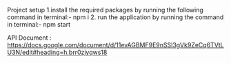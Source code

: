 Project setup
1.install the required packages by running the following command in terminal:- npm i
2. run the application by running the command in terminal:- npm start

API Document : https://docs.google.com/document/d/11evAGBMF9E9nSSl3gVk9ZeCq6TVtLU3N/edit#heading=h.brr0zjyqws18
